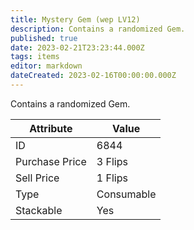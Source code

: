 ```yaml
---
title: Mystery Gem (wep LV12)
description: Contains a randomized Gem.
published: true
date: 2023-02-21T23:23:44.000Z
tags: items
editor: markdown
dateCreated: 2023-02-16T00:00:00.000Z
---
```


Contains a randomized Gem.

|Attribute|Value|
|-|-|
|ID|6844|
|Purchase Price|3 Flips|
|Sell Price|1 Flips|
|Type|Consumable|
|Stackable|Yes|

